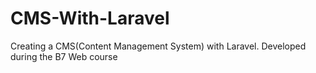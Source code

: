 # CMS-With-Laravel
Creating a CMS(Content Management System) with Laravel.
Developed during the B7 Web course

